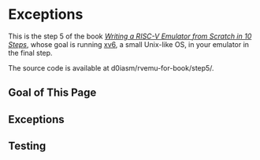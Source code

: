 # Exceptions

This is the step 5 of the book [_Writing a RISC-V Emulator from Scratch in 10 Steps_](./), whose goal is running [xv6](https://github.com/mit-pdos/xv6-riscv), a small Unix-like OS, in your emulator in the final step.

The source code is available at d0iasm/rvemu-for-book/step5/.

## Goal of This Page

## Exceptions

## Testing



